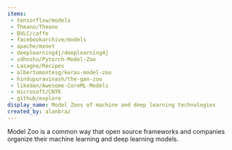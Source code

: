 ```yaml
---
items:
 - tensorflow/models
 - Theano/Theano
 - BVLC/caffe
 - facebookarchive/models
 - apache/mxnet
 - deeplearning4j/deeplearning4j
 - sdhnshu/Pytorch-Model-Zoo
 - Lasagne/Recipes
 - albertomontesg/keras-model-zoo
 - hindupuravinash/the-gan-zoo
 - likedan/Awesome-CoreML-Models
 - microsoft/CNTK
 - github/explore
display_name: Model Zoos of machine and deep learning technologies
created_by: alanbraz
---
```

Model Zoo is a common way that open source frameworks and companies organize their machine learning and deep learning models.
